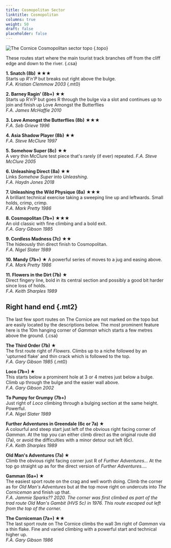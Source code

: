 ```yaml
---
title: Cosmopolitan Sector
linktitle: Cosmopolitan
columns: true
weight: 50
draft: false
placeholder: false
---
```



![The Cornice Cosmopolitan sector topo](/img/peak/cheedale/the-cornice-cosmopolitan-sector.jpg)
{.topo}

These routes start where the main tourist track branches off from the cliff edge and down to the river.
{.csa}

**1. Snatch (8b)** ★★★   
Starts up *R'n'P* but breaks out right above the bulge.  
*F.A. Kristian Clemmow 2003*
{.mt0}

**2. Barney Ragin’ (8b+)** ★★  
Starts up R’n’P but goes R through the bulge via a slot and continues up to join and finish up Love Amongst the Butterflies  
*F.A. James McHaffie 2010*

**3. Love Amongst the Butterflies (8b)** &starf;&starf;&starf;  
*F.A. Seb Grieve 1996*

**4. Asia Shadow Player (8b)** &starf;&starf;  
*F.A. Steve McClure 1997*

**5. Somehow Super (8c)** &starf;&starf;  
A very thin McClure test piece that's rarely (if ever) repeated.
*F.A. Steve McClure 2005*

**6. Unleashing Direct (8a)** &starf;&starf;  
Links *Somehow Super* into *Unleashing*.  
*F.A. Haydn Jones 2018*

**7. Unleashing the Wild Physique (8a)** &starf;&starf;&starf;  
A brilliant technical exercise taking a sweeping line up and leftwards. Small holds, crimp, crimp.  
*F.A. Mark Pretty 1986*

**8. Cosmopolitan (7b+)** &starf;&starf;&starf;  
An old classic with fine climbing and a bold exit.  
*F.A. Gary Gibson 1985*

**9. Cordless Madness (7c)** &starf;&starf;  
The hideously thin direct finish to Cosmopolitan.  
*F.A. Nigel Slater 1989*

**10. Mandy (7b+)** &starf;
A powerful series of moves to a jug and easing above.  
*F.A. Mark Pretty 1986*

**11. Flowers in the Dirt (7b)** &starf;  
Direct fingery line, bold in its central section and possibly a good bit harder since loss of holds.  
*F.A. Keith Sharples 1989*


## Right hand end {.mt2}

The last few sport routes on The Cornice are not marked on the topo but are easily located by the descriptions below. The most prominent feature here is the 10m hanging corner of *Gamman* which starts a few metres above the ground.
{.csa}


**The Third Order (7b)** &starf;  
The first route right of *Flowers*. Climbs up to a niche followed by an 'upturned flake' and thin crack which is followed to the top.  
*F.A. Gary Gibson 1985*
{.mt0}

**Loco (7b+) &starf;**  
This starts below a prominent hole at 3 or 4 metres just below a bulge. Climb up through the bulge and the easier wall above.   
*F.A. Gary Gibson 2002*

**To Pumpy for Grumpy (7b+)**  
Just right of *Loco* climbing through a bulging section at the same height. Powerful.  
*F.A. Nigel Slater 1989*

**Further Adventures in Greendale (6c or 7a) &starf;**  
A colourful and steep start just left of the obvious right facing corner of *Gamman*. At the top you can either climb direct as the original route did (7a), or avoid the difficulties with a minor detour out left (6c).  
*F.A. Keith Sharples 1989*

**Old Man's Adventures (7a) &starf;**  
Climb the obvious right facing corner just R of <em>Further Adventures...</em> At the top go straight up as for the direct version of *Further Adventures...*.

**Gamman (6a+) &starf;**  
The easiest sport route on the crag and well worth doing. Climb the corner as for <em>Old Man's Adventures</em> but at the top move right on undercuts into *The Corniceman* and finish up that.  
*F.A. Jammie Sparks?? 2020. The corner was first climbed as part of the trad route Old Man's Gambit (HVS 5c) in 1976. This route escaped out left from the top of the corner.*

**The Corniceman (7a+) &starf;&starf;**  
The last sport route on The Cornice climbs the wall 3m right of *Gamman* via a thin flake. Fine and varied climbing with a powerful start and technical higher up.  
*F.A. Gary Gibson 1986*





